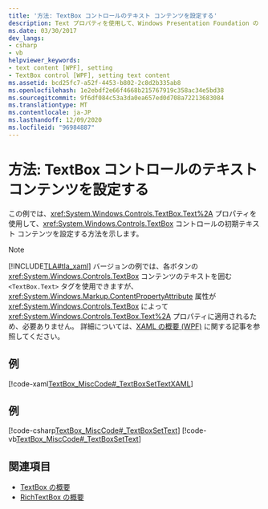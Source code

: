```yaml
---
title: '方法: TextBox コントロールのテキスト コンテンツを設定する'
description: Text プロパティを使用して、Windows Presentation Foundation の TextBox コントロールの初期テキスト コンテンツを設定する方法について学習します。
ms.date: 03/30/2017
dev_langs:
- csharp
- vb
helpviewer_keywords:
- text content [WPF], setting
- TextBox control [WPF], setting text content
ms.assetid: bcd25fc7-a52f-4453-b802-2c8d2b335ab8
ms.openlocfilehash: 1e2ebdf2e66f4668b215767919c358ac34e5bd38
ms.sourcegitcommit: 9f6df084c53a3da0ea657ed0d708a72213683084
ms.translationtype: MT
ms.contentlocale: ja-JP
ms.lasthandoff: 12/09/2020
ms.locfileid: "96984887"
---
```

# <a name="how-to-set-the-text-content-of-a-textbox-control"></a>方法: TextBox コントロールのテキスト コンテンツを設定する

この例では、<xref:System.Windows.Controls.TextBox.Text%2A> プロパティを使用して、<xref:System.Windows.Controls.TextBox> コントロールの初期テキスト コンテンツを設定する方法を示します。

> [!NOTE]
> [!INCLUDE[TLA#tla_xaml](../../../includes/tlasharptla-xaml-md.md)] バージョンの例では、各ボタンの <xref:System.Windows.Controls.TextBox> コンテンツのテキストを囲む `<TextBox.Text>` タグを使用できますが、<xref:System.Windows.Markup.ContentPropertyAttribute> 属性が <xref:System.Windows.Controls.TextBox> によって <xref:System.Windows.Controls.TextBox.Text%2A> プロパティに適用されるため、必要ありません。 詳細については、[XAML の概要 (WPF)](/dotnet/desktop-wpf/fundamentals/xaml) に関する記事を参照してください。

## <a name="example"></a>例

[!code-xaml[TextBox_MiscCode#_TextBoxSetTextXAML](~/samples/snippets/csharp/VS_Snippets_Wpf/TextBox_MiscCode/CSharp/Window1.xaml#_textboxsettextxaml)]

## <a name="example"></a>例

[!code-csharp[TextBox_MiscCode#_TextBoxSetText](~/samples/snippets/csharp/VS_Snippets_Wpf/TextBox_MiscCode/CSharp/Window1.xaml.cs#_textboxsettext)]
[!code-vb[TextBox_MiscCode#_TextBoxSetText](~/samples/snippets/visualbasic/VS_Snippets_Wpf/TextBox_MiscCode/VisualBasic/Window1.xaml.vb#_textboxsettext)]

## <a name="see-also"></a>関連項目

- [TextBox の概要](textbox-overview.md)
- [RichTextBox の概要](richtextbox-overview.md)
